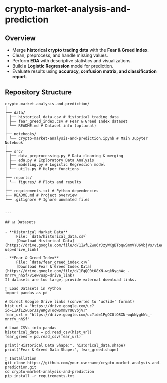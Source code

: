 # crypto-market-analysis-and-prediction
## Overview
- Merge **historical crypto trading data** with the **Fear & Greed Index**.  
- Clean, preprocess, and handle missing values.  
- Perform **EDA** with descriptive statistics and visualizations.  
- Build a **Logistic Regression** model for prediction.  
- Evaluate results using **accuracy, confusion matrix, and classification report**.


##  Repository Structure
```text
crypto-market-analysis-and-prediction/
│
├── data/
│ ├── historical_data.csv # Historical trading data
│ ├── fear_greed_index.csv # Fear & Greed Index dataset
│ └── README.md # Dataset info (optional)
│
├── notebooks/
│ └── crypto-market-analysis-and-prediction.ipynb # Main Jupyter Notebook
│
├── src/
│ ├── data_preprocessing.py # Data cleaning & merging
│ ├── eda.py # Exploratory Data Analysis
│ ├── modeling.py # Logistic Regression model
│ └── utils.py # Helper functions
│
├── reports/
│ └── figures/ # Plots and results
│
├── requirements.txt # Python dependencies
├── README.md # Project overview
└── .gitignore # Ignore unwanted files


---

## 📊 Datasets

- **Historical Market Data**  
     File: `data/historical_data.csv`  
     [Download Historical Data](https://drive.google.com/file/d/1IAfLZwu6rJzyWKgBToqwSmmVYU6VbjVs/view?usp=drive_link)  

- **Fear & Greed Index**  
     File: `data/fear_greed_index.csv`  
     [Download Fear & Greed Index Data](https://drive.google.com/file/d/1PgQC0tO8XN-wqkNyghWc_-mnrYv_nhSf/view?usp=drive_link)
If datasets are too large, provide external download links.

🔽 Load Datasets in Python
import pandas as pd

# Direct Google Drive links (converted to 'uc?id=' format)
hist_url = "https://drive.google.com/uc?id=1IAfLZwu6rJzyWKgBToqwSmmVYU6VbjVs"
fear_url = "https://drive.google.com/uc?id=1PgQC0tO8XN-wqkNyghWc_-mnrYv_nhSf"

# Load CSVs into pandas
historical_data = pd.read_csv(hist_url)
fear_greed = pd.read_csv(fear_url)

print("Historical Data Shape:", historical_data.shape)
print("Fear & Greed Data Shape:", fear_greed.shape)

🚀 Installation
git clone https://github.com/your-username/crypto-market-analysis-and-prediction.git
cd crypto-market-analysis-and-prediction
pip install -r requirements.txt

   
